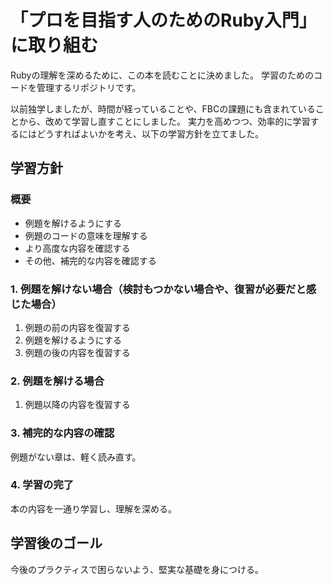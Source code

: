 # 「プロを目指す人のためのRuby入門」に取り組む

Rubyの理解を深めるために、この本を読むことに決めました。
学習のためのコードを管理するリポジトリです。

以前独学しましたが、時間が経っていることや、FBCの課題にも含まれていることから、改めて学習し直すことにしました。
実力を高めつつ、効率的に学習するにはどうすればよいかを考え、以下の学習方針を立てました。

## 学習方針

### 概要
- 例題を解けるようにする
- 例題のコードの意味を理解する
- より高度な内容を確認する
- その他、補完的な内容を確認する

### 1. 例題を解けない場合（検討もつかない場合や、復習が必要だと感じた場合）
1. 例題の前の内容を復習する
2. 例題を解けるようにする
3. 例題の後の内容を復習する

### 2. 例題を解ける場合
1. 例題以降の内容を復習する

### 3. 補完的な内容の確認
例題がない章は、軽く読み直す。

### 4. 学習の完了
本の内容を一通り学習し、理解を深める。

## 学習後のゴール
今後のプラクティスで困らないよう、堅実な基礎を身につける。
